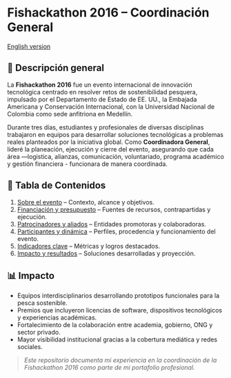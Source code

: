 # Fishackathon 2016 – Coordinación General  
[English version](README_en.md)

## 📜 Descripción general
La **Fishackathon 2016** fue un evento internacional de innovación tecnológica centrado en resolver retos de sostenibilidad pesquera, impulsado por el Departamento de Estado de EE. UU., la Embajada Americana y Conservación Internacional, con la Universidad Nacional de Colombia como sede anfitriona en Medellín.  

Durante tres días, estudiantes y profesionales de diversas disciplinas trabajaron en equipos para desarrollar soluciones tecnológicas a problemas reales planteados por la iniciativa global. Como **Coordinadora General**, lideré la planeación, ejecución y cierre del evento, asegurando que cada área —logística, alianzas, comunicación, voluntariado, programa académico y gestión financiera - funcionara de manera coordinada.

## 📂 Tabla de Contenidos
1. [Sobre el evento](sobre-el-evento.md) – Contexto, alcance y objetivos.  
2. [Financiación y presupuesto](financiacion-presupuesto.md) – Fuentes de recursos, contrapartidas y ejecución.  
3. [Patrocinadores y aliados](patrocinadores-aliados.md) – Entidades promotoras y colaboradoras.  
4. [Participantes y dinámica](participantes-dinamica.md) – Perfiles, procedencia y funcionamiento del evento.  
5. [Indicadores clave](indicadores-clave.md) – Métricas y logros destacados.  
6. [Impacto y resultados](impacto-resultados.md) – Soluciones desarrolladas y proyección.

## 📊 Impacto
- Equipos interdisciplinarios desarrollando prototipos funcionales para la pesca sostenible.  
- Premios que incluyeron licencias de software, dispositivos tecnológicos y experiencias académicas.  
- Fortalecimiento de la colaboración entre academia, gobierno, ONG y sector privado.  
- Mayor visibilidad institucional gracias a la cobertura mediática y redes sociales.

> _Este repositorio documenta mi experiencia en la coordinación de la Fishackathon 2016 como parte de mi portafolio profesional._
